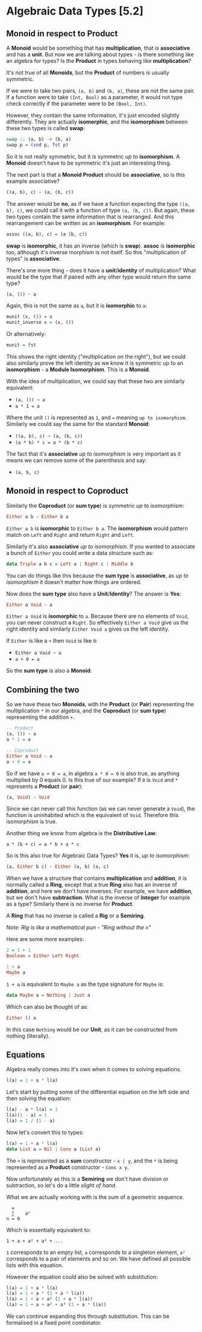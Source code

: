 # Algebraic Data Types [5.2]

## Monoid in respect to Product

A **Monoid** would be something that has **multiplication**, that is **associative** and has a **unit**. But now we are talking about types - is there something like an algebra for types? Is the **Product** in types behaving like **multiplication**?

It's not true of all **Monoids**, but the **Product** of numbers is usually symmetric.

If we were to take two pairs, `(a, b)` and `(b, a)`, these are not the same pair. If a function were to take `(Int, Bool)` as a parameter, it would not type check correctly if the parameter were to be `(Bool, Int)`.

However, they contain the same information, it's just encoded slightly differently. They are actually **isomorphic**, and the **isomorphism** between these two types is called **swap**:

```haskell
swap :: (a, b) -> (b, a)
swap p = (snd p, fst p)
```

So it is not really symmetric, but it _is_ symmetric _up to_ **isomorphism**. A **Monoid** doesn't have to be symmetric it's just an interesting thing.

The next part is that a **Monoid Product** should be **associative**, so is this example associative?

```haskell
((a, b), c) ~ (a, (b, c))
```

The answer would be **no**, as if we have a function expecting the type `((a, b), c)`, we could call it with a function of type `(a, (b, c))`. But again, these two types contain the same information that is rearranged. And this rearrangement can be written as an **isomorphism**. For example:

```haskell
assoc ((a, b), c) = (a (b, c))
```

**swap** is **isomorphic**, it has an inverse (which is **swap**). **assoc** is **isomorphic** too, although it's inverse morphism is not itself. So this "multiplication of types" is **associative**.

There's one more thing - does it have a **unit**/**identity** of multiplication? What would be the type that if paired with any other type would return the same type?

```haskell
(a, ()) ~ a
```

Again, this is not the same as `a`, but it is **isomorphic** to `a`:

```haskell
munit (x, ()) = x
munit_inverse x = (x, ())
```

Or alternatively:

```haskell
munit = fst
```

This shows the right identity ("multiplication on the right"), but we could also similarly prove the left identity as we know it is symmetric up to an **isomorphism** - a **Module Isomorphism**. This is a **Monoid**.

With the idea of multiplication, we could say that these two are similarly equivalent:

- `(a, ()) ~ a`
- `a * 1 = a`

Where the unit `()` is represented as `1`, and `=` meaning `up to isomorphism`. Similarly we could say the same for the standard **Monoid**:

- `((a, b), c) ~ (a, (b, c))`
- `(a * b) * c = a * (b * c)`

The fact that it's **associative** _up to isomorphism_ is very important as it means we can remove some of the parenthesis and say:

- `(a, b, c)`

## Monoid in respect to Coproduct

Similarly the **Coproduct** (or **sum type**) is symmetric _up to isomorphism_:

```haskell
Either a b ~ Either b a
```

`Either a b` is **isomorphic** to `Either b a`. The **isomorphism** would pattern match on `Left` and `Right` and return `Right` and `Left`.

Similarly it's also **associative** _up to isomorphism_. If you wanted to associate a bunch of `Either` you could write a data structure such as:

```haskell
data Triple a b c = Left a | Right c | Middle b
```

You can do things like this because the **sum type** is **associative**, as _up to isomorphism_ it doesn't matter how things are ordered.

Now does the **sum type** also have a **Unit**/**Identity**? The answer is **Yes**:

```haskell
Either a Void ~ a
```

`Either a Void` is **isomorphic** to `a`. Because there are no elements of `Void`, you can never construct a `Right`. So effectively `Either a Void` give us the right identity and similarly `Either Void a` gives us the left identity.

If `Either` is like a `+` then `Void` is like `0`:

- `Either a Void ~ a`
- `a + 0 = a`

So the **sum type** is also a **Monoid**.

## Combining the two

So we have these two **Monoids**, with the **Product** (or **Pair**) representing the multiplication `*` in our algebra, and the **Coproduct** (or **sum type**) representing the addition `+`.

```haskell
-- Product
(a, ()) ~ a
a * 1 = a

-- Coproduct
Either a Void ~ a
a + 0 = a
```

So if we have `a + 0 = a`, in algebra `a * 0 = 0` is also true, as anything multiplied by 0 equals 0. Is this true of our example? If `0` is `Void` and `*` represents a **Product** (or **pair**):

```haskell
(a, Void) ~ Void
```

Since we can never call this function (as we can never generate a `Void`), the function is uninhabited which is the equivalent of `Void`. Therefore this isomorphism is true.

Another thing we know from algebra is the **Distributive Law**:

```
a * (b + c) = a * b + a * c
```

So is this also true for Algebraic Data Types? **Yes** it is, _up to isomorphism_:

```haskell
(a, Either b c) ~ Either (a, b) (a, c)
```

When we have a structure that contains **multiplication** and **addition**, it is normally called a **Ring**, except that a true **Ring** also has an inverse of **addition**, and here we don't have inverses. For example, we have **addition**, but we don't have **subtraction**. What is the inverse of **Integer** for example as a type? Similarly there is no inverse for **Product**.

A **Ring** that has no inverse is called a **Rig** or a **Semiring**.

_Note: Rig is like a mathematical pun - "Ring without the `n`"_

Here are some more examples:

```haskell
2 = 1 + 1
Boolean = Either Left Right

1 + a
Maybe a
```

`1 + a` is equivalent to `Maybe a` as the type signature for `Maybe` is:

```haskell
data Maybe a = Nothing | Just a
```

Which can also be thought of as:

```haskell
Either () a
```

In this case `Nothing` would be our **Unit**, as it can be constructed from nothing (literally).

## Equations

Algebra really comes into it's own when it comes to solving equations.

```haskell
l(a) = 1 + a * l(a)
```

Let's start by putting some of the differential equation on the left side and then solving the equation:

```haskell
l(a) - a * l(a) = 1
l(a)(1 - a) = 1
l(a) = 1 / (1 - a)
```

Now let's convert this to types:

```haskell
l(a) = 1 + a * l(a)
data List a = Nil | Cons a (List a)
```

The `+` is represented as a **sum** constructor - `x | y`, and the `*` is being represented as a **Product** constructor - `Cons x y`.

Now unfortunately as this is a **Semiring** we don't have division or subtraction, so let's do a little _slight of hand_.

What we are actually working with is the sum of a geometric sequence.

```
  ∞
  ∑    aⁿ
n = 0
```

Which is essentially equivalent to:

```
1 + a + a² + a³ + ...
```

`1` corresponds to an empty list, `a` corresponds to a singleton element, `a²` corresponds to a pair of elements and so on. We have defined all possible lists with this equation.

However the equation could also be solved with substitution:

```haskell
l(a) = 1 + a * l(a)
l(a) = 1 + a * (1 + a * l(a))
l(a) = 1 + a + a² (1 + a * l(a))
l(a) = 1 + a + a² + a³ (1 + a * l(a))
```

We can continue expanding this through substitution. This can be formalised in a fixed point combinator.
